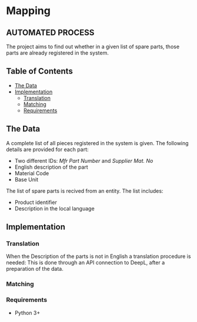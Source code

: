 # Mapping
## AUTOMATED PROCESS
The project aims to find out whether in a given list of spare parts, those parts are already registered in the system.

## Table of Contents
- [The Data](#The-Data)
- [Implementation](#Implementation)
    - [Translation](#Translation)
    - [Matching](#Matching)
    - [Requirements](#Requirements)

## The Data
A complete list of all pieces registered in the system is given. The following details are provided for each part:
- Two different IDs: _Mfr Part Number_ and _Supplier Mat. No_
- English description of the part
- Material Code
- Base Unit

The list of spare parts is recived from an entity. The list includes:
- Product identifier
- Description in the local language

## Implementation
### Translation
When the Description of the parts is not in English a translation procedure is needed:
This is done through an API connection to DeepL, after a preparation of the data. 

### Matching


### Requirements
- Python 3+
